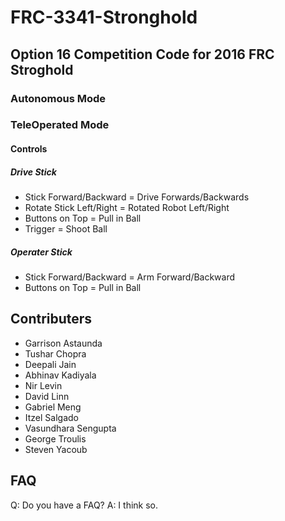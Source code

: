 # FRC-3341-Stronghold

## Option 16 Competition Code for 2016 FRC Stroghold

### Autonomous Mode

### TeleOperated Mode

#### Controls

##### Drive Stick
* Stick Forward/Backward = Drive Forwards/Backwards
* Rotate Stick Left/Right = Rotated Robot Left/Right
* Buttons on Top = Pull in Ball
* Trigger = Shoot Ball

##### Operater Stick
* Stick Forward/Backward = Arm Forward/Backward
* Buttons on Top = Pull in Ball

## Contributers
* Garrison Astaunda
* Tushar Chopra
* Deepali Jain
* Abhinav Kadiyala
* Nir Levin
* David Linn
* Gabriel Meng
* Itzel Salgado
* Vasundhara Sengupta
* George Troulis
* Steven Yacoub

## FAQ
Q: Do you have a FAQ?
A: I think so.